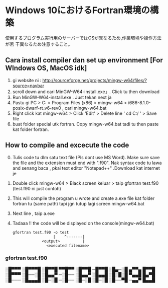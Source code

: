 # Windows 10におけるFortran環境の構築

使用するプログラム実行用のサーバーではOSが異なるため,作業環境や操作方法が若
干異なるため注意すること。


## Cara install compiler dan set up environment [For WIndows OS, MacOS idk]
  1. gi website ni :   http://sourceforge.net/projects/mingw-w64/files/?source=navbar
  2. scroll down and cari MinGW-W64-install.exe」. Click tu then download 
  3. Run MinGW-W64-install.exe . Just tekan next ja
  4. Pastu gi PC > C: > Program Files (x86) > mingw-w64 > i686-8.1.0-posix-dwarf-rt_v6-rev0 , cari mingw-w64.bat
  5. Right click kat mingw-w64 > Click 'Edit' > Delete line '  cd C:/ '  > Save file  
  5. buat folder special utk fortran. Copy  mingw-w64.bat tadi tu then paste kat folder fortran.

## How to compile and excecute the code 
  0. Tulis code tu dlm satu text file (Pls dont use MS Word). Make sure save the file and the extension must end with  ".f90". Nak syntax code tu lawa and senang baca , pkai text editor "Notepad++" .Download kat internet je
  1. Double click mingw-w64 >  Black screen keluar > taip  gfortran test.f90   (test.f90 ni just contoh) 
  2. This will compile the program u wrote and create a.exe file kat folder fortran tu (same path) tapi jgn tutup lagi screen mingw-w64.bat
  3. Next line , taip a.exe
  4. Tadaaa !! the code will be displayed on the console(mingw-w64.bat)



         gfortran test.f90 -o test  
                           |    ^-------|
                      <output>          |
                        <executed filename>
  
  ###     gfortran test.f90 

   
░█▀▀▀ ░█▀▀▀█ ░█▀▀█ ▀▀█▀▀ ░█▀▀█ ─█▀▀█ ░█▄─░█ ▄▀▀▄ █▀▀█ 
░█▀▀▀ ░█──░█ ░█▄▄▀ ─░█── ░█▄▄▀ ░█▄▄█ ░█░█░█ ▀▄▄█ █▄▀█ 
░█─── ░█▄▄▄█ ░█─░█ ─░█── ░█─░█ ░█─░█ ░█──▀█ ─▄▄▀ █▄▄█
